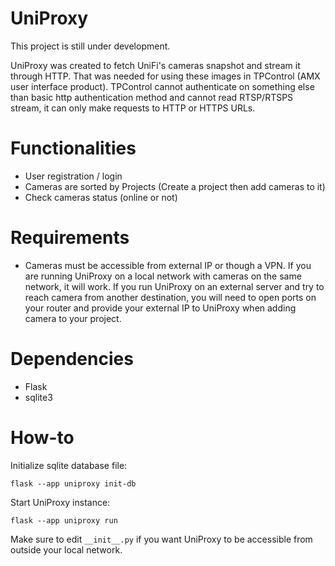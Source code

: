 # UniProxy
This project is still under development.

UniProxy was created to fetch UniFi's cameras snapshot and stream it through HTTP. That was needed for using these images in TPControl (AMX user interface product). TPControl cannot authenticate on something else than basic http authentication method and cannot read RTSP/RTSPS stream, it can only make requests to HTTP or HTTPS URLs.

# Functionalities
- User registration / login
- Cameras are sorted by Projects (Create a project then add cameras to it)
- Check cameras status (online or not)

# Requirements
- Cameras must be accessible from external IP or though a VPN. If you are running UniProxy on a local network with cameras on the same network, it will work. If you run UniProxy on an external server and try to reach camera from another destination, you will need to open ports on your router and provide your external IP to UniProxy when adding camera to your project.

# Dependencies
- Flask
- sqlite3

# How-to
Initialize sqlite database file:
```
flask --app uniproxy init-db
```
Start UniProxy instance:
```
flask --app uniproxy run
```

Make sure to edit `__init__.py` if you want UniProxy to be accessible from outside your local network.
